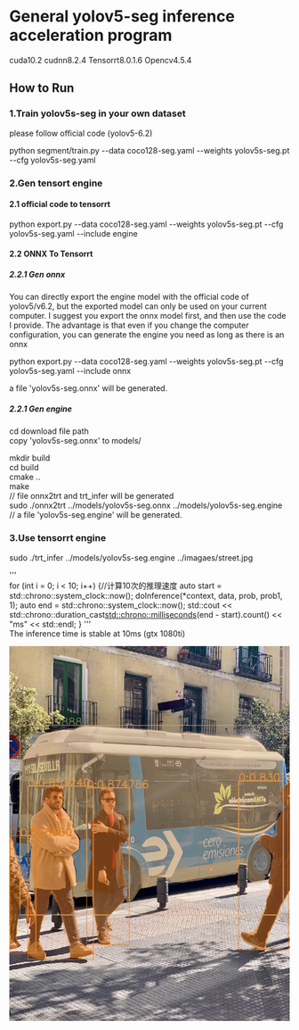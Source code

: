 # General yolov5-seg inference acceleration program 

cuda10.2 cudnn8.2.4 Tensorrt8.0.1.6 Opencv4.5.4  

## How to Run 

### 1.Train yolov5s-seg in your own dataset
please follow official code (yolov5-6.2)  

python segment/train.py  --data coco128-seg.yaml --weights yolov5s-seg.pt --cfg yolov5s-seg.yaml  

### 2.Gen tensort engine 
#### 2.1 official code to tensorrt  
python export.py --data coco128-seg.yaml --weights yolov5s-seg.pt --cfg yolov5s-seg.yaml --include engine  

#### 2.2 ONNX To Tensorrt  

##### 2.2.1 Gen onnx  
You can directly export the engine model with the official code of yolov5/v6.2, but the exported model can only be used on your current computer. I suggest you export the onnx model first, and then use the code I provide. The advantage is that even if you change the computer configuration, you can generate the engine you need as long as there is an onnx  

python export.py --data coco128-seg.yaml --weights yolov5s-seg.pt --cfg yolov5s-seg.yaml --include onnx  

a file 'yolov5s-seg.onnx' will be generated.  

##### 2.2.1 Gen engine
cd download file path  
copy 'yolov5s-seg.onnx' to models/  

mkdir build  
cd build  
cmake ..  
make  
// file onnx2trt and trt_infer will be generated  
sudo ./onnx2trt ../models/yolov5s-seg.onnx ../models/yolov5s-seg.engine  
// a file 'yolov5s-seg.engine' will be generated.  

### 3.Use tensorrt engine

sudo ./trt_infer  ../models/yolov5s-seg.engine ../imagaes/street.jpg  

'''  
for (int i = 0; i < 10; i++) {//计算10次的推理速度
    auto start = std::chrono::system_clock::now();
    doInference(*context, data, prob, prob1, 1);
    auto end = std::chrono::system_clock::now();
    std::cout << std::chrono::duration_cast<std::chrono::milliseconds>(end - start).count() << "ms" << std::endl;
}
'''   
The inference time is stable at 10ms  (gtx 1080ti)  


![image](https://github.com/fish-kong/Yolov5-instance-seg-tensorrt/blob/main/output.jpg)
